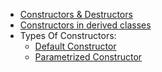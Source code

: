 - [Constructors & Destructors](Constructor_Destructor.md)
- [Constructors in derived classes](Constructors_in_Derived_Classes.md)
- Types Of Constructors:
    - [Default Constructor](default-constructor.md)
    - [Parametrized Constructor](parametrized-constructor.md)
